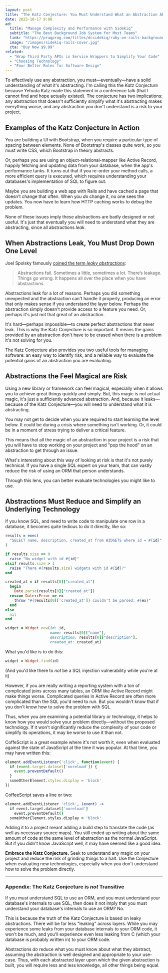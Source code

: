 ```yaml
---
layout: post
title: "The Katz Conjecture: You Must Understand What an Abstraction Abstracts"
date: 2023-10-17 9:00
ad:
  title: "Manage Complexity and Performance with Sidekiq"
  subtitle: "The Best Background Job System for Most Teams"
  link: "https://pragprog.com/titles/dcsidekiq/ruby-on-rails-background-jobs-with-sidekiq/"
  image: "/images/sidekiq-rails-cover.jpg"
  cta: "Buy Now $9.99"
related:
  - "Wrap Third Party APIs in Service Wrappers to Simplify Your Code"
  - "Choosing Technology"
  - "Four Better Rules for Software Design"
---
```


To effectively use any abstraction, you must—eventually—have a solid understanding of what it's abstracting.  I'm calling this the *Katz Conjecture* because Yehuda Katz made this statement in a conference talk (that I cannot find and hope actually existed).  The conjecture has two implications: any abstraction that doesn't sufficiently simplify what it's abstracting makes everything worse, and any abstraction you don't understand is a risk to your project.

<!-- more -->

## Examples of the Katz Conjecture in Action

You are building a UI with Bootstrap, when you require a particular type of spacing between elements.  None of Bootstrap's
classes quite work, so you must write CSS, which Bootstrap in theory abstracts.

Or, perhaps you are using an object-relational-mapper like Active Record, happily fetching and updating data from your database,
when the app's performance tanks.  It turns out that if you re-order your method calls, a more efficient query is executed,
which requires understanding your databases's implementation of SQL to figure out.

Maybe you are building a web app with Rails and have cached a page that doesn't change that often. When you *do* change it, no
one sees the updates.  You now have to learn how HTTP caching works to debug the problem.

None of these issues imply these abstractions are badly designed or not useful. It's just that eventually you will need to
understand what they are abstracting, since all abstractions *leak*.

## When Abstractions Leak, You Must Drop Down One Level

Joel Spolsky famously [coined the term *leaky abstractions*](https://www.joelonsoftware.com/2002/11/11/the-law-of-leaky-abstractions/):

> Abstractions fail. Sometimes a little, sometimes a lot. There’s leakage. Things go wrong. It happens all over the place when you have abstractions.

Abstractions leak for a lot of reasons. Perhaps you did something unexpected and the abstraction can't handle it properly, producing an error that only  makes sense if you understand the layer below. Perhaps the abstraction simply doesn't provide access to a feature you need. Or, perhaps it's just not that great of an abstraction.

<div data-ad></div>

It's hard—perhaps impossible—to create perfect abstractions that never leak.  This is why the Katz Conjecture is so important.
It means the gains provided by an abstraction don't have to be erased when there is a problem it's not solving for you.

The Katz Conjecture also provides you two useful tools for managing software: an easy way to identify risk, and a reliable way to
evaluate the potential gains of an abstraction you are evaluating.

## Abstractions the Feel Magical are Risk

Using a new library or framework can feel magical, especially when it allows you to achieve great things quickly and simply.
But, this magic is not actual magic, it's just a sufficiently advanced abstraction.  And, because it leaks—because of the Katz
Conjecture—you will need to understand what it is abstracting.

You may not get to decide when you are required to start learning the level below. It could be during a crisis where something
isn't working.  Or, it could be in a moment of stress trying to deliver a critical feature.

This means that all the magic of an abstraction in your project is a risk that you will have to stop working on your project and
"pop the hood" on an abstraction to get through an issue.

What's interesting about this way of looking at risk is that it's not purely technical. If you have a single SQL expert on your
team, that can vastly reduce the risk of using an ORM that person understands.

Through this lens, you can better evaluate technologies you might like to use.

## Abstractions Must Reduce and Simplify an Underlying Technology

If you know SQL, and need to write code to manipulate one row in a database, it becomes quite tedious to do it directly, like so:

```ruby
results = exec(
  "SELECT name, description, created_at from WIDGETS where id = #{id}"
)

if results.size == 0
  raise "No widget with id #{id}"
elsif results.size > 1
  raise "There #{results.size} widgets with id #{id}?"
end

created_at = if results[0]["created_at"]
  begin
    Date.parse(results[0]["created_at"])
  rescue Date::Error => ex
    throw "#{results[0]['created_at']} couldn't be parsed: #{ex}"
  end
else
  nil
end

widget = Widget.new(id: id,
                    name: results[0]["name"],
                    description: results[0]["description"],
                    created_at: created_at)
```

What you'd like is to do this:

```ruby
widget = Widget.find(id)
```

(And you'd like there to *not* be a SQL injection vulnerability while you're at it)

However, if you are really writing a reporting system with a ton of complicated joins across many tables, an ORM like Active
Record might make things worse.  Complicated queries in Active Record are often more complicated than the SQL you'd need to run.  But you wouldn't know that if you don't know how to solve the problem with SQL.

Thus, when you are examining a potential library or technology, it helps to know how you would solve your problem
directly—without the proposed technology.  If it won't significantly reduce the complexity of your code or simplify its
operations, it may be worse to use it than not.

CoffeScript is a great example where it's not worth it, even when evaluated against the state of JavaScript at the time it was
popular.  At that time, you may have written this:

```javascript
element.addEventListener('click', function(event) {
  if (event.target.dataset['noreload']) {
    event.preventDefault()
  }
  someOtherElement.styles.display = 'block'
})
```

CoffeeScript saves a line or two:

```coffeescript
element.addEventListener 'click', (event) ->
  if event.target.dataset['noreload']
    event.preventDefault()
  someOtherElement.styles.display = 'block'
```

Adding it to a project meant adding a build step to translate the code (as well as necessary source maps).
You still ended up writing about the same amount of code at the same level of abstraction as the normal JavaScript. But if you didn't know JavaScript well, it may have seemed like a good idea.

**Embrace the Katz Conjecture.** Seek to understand any magic on your project and reduce the risk of grinding things to a halt.  Use
the Conjecture when evaluating new technologies, especially when you don't understand how to solve the problem directly.

----

### Appendix: The Katz Conjecture is *not* Transitive

If you must understand SQL to use an ORM, and you must understand your database's internals to use SQL, then does it not imply
that you must understand your database's internals to use an ORM? No.

This is because the truth of the Katz Conjecture is based on leaky abstractions.  There will be far less "leaking" across layers.
While you may experience some leaks from your database internals to your ORM code, it won't be much, and you'll experience even
less leaking from C (which your database is probably written in) to your ORM code.

Abstractions *do* reduce what you must know about what they abstract, assuming the abstraction is well designed and appropriate
to your use-case.  Thus, with each abstracted layer upon which the given abstraction is built, you will require less and less
knowledge, all other things being equal.

